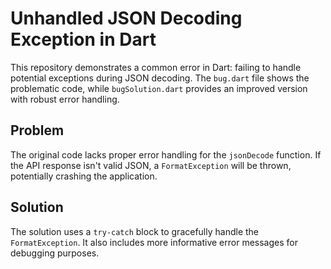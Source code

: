 # Unhandled JSON Decoding Exception in Dart

This repository demonstrates a common error in Dart: failing to handle potential exceptions during JSON decoding.  The `bug.dart` file shows the problematic code, while `bugSolution.dart` provides an improved version with robust error handling.

## Problem

The original code lacks proper error handling for the `jsonDecode` function. If the API response isn't valid JSON, a `FormatException` will be thrown, potentially crashing the application.

## Solution

The solution uses a `try-catch` block to gracefully handle the `FormatException`. It also includes more informative error messages for debugging purposes.